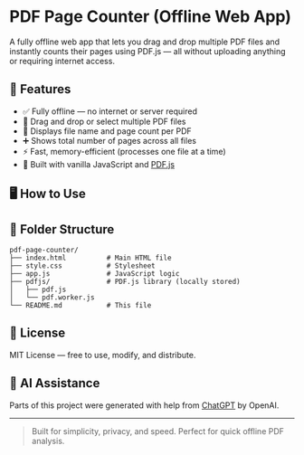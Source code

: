 # PDF Page Counter (Offline Web App)

A fully offline web app that lets you drag and drop multiple PDF files and instantly counts their pages using PDF.js — all without uploading anything or requiring internet access.

## 🚀 Features

- ✅ Fully offline — no internet or server required
- 📂 Drag and drop or select multiple PDF files
- 📄 Displays file name and page count per PDF
- ➕ Shows total number of pages across all files
- ⚡ Fast, memory-efficient (processes one file at a time)
- 🧠 Built with vanilla JavaScript and [PDF.js](https://mozilla.github.io/pdf.js/)

## 🖥 How to Use



## 📁 Folder Structure

```
pdf-page-counter/
├── index.html          # Main HTML file
├── style.css           # Stylesheet
├── app.js              # JavaScript logic
├── pdfjs/              # PDF.js library (locally stored)
│   ├── pdf.js
│   └── pdf.worker.js
└── README.md           # This file
```

## 🔐 License

MIT License — free to use, modify, and distribute.

## 🤖 AI Assistance

Parts of this project were generated with help from [ChatGPT](https://openai.com/chatgpt) by OpenAI.

---

> Built for simplicity, privacy, and speed. Perfect for quick offline PDF analysis.
